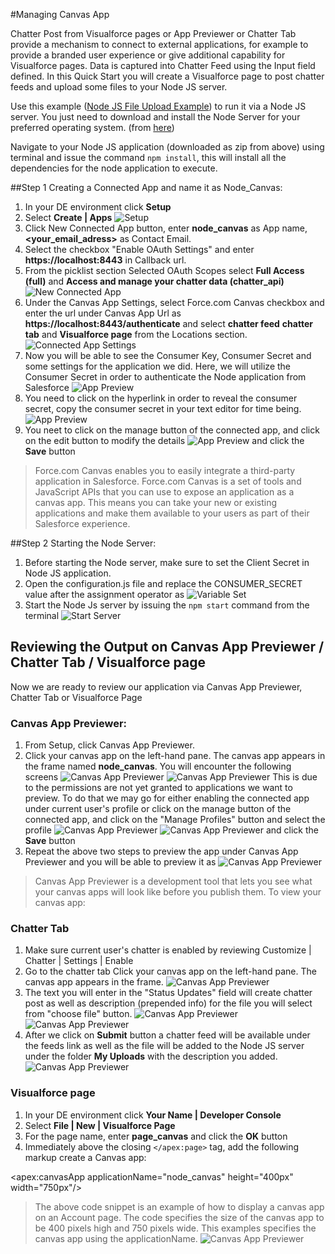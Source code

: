 #Managing Canvas App

Chatter Post from Visualforce pages or App Previewer or Chatter Tab provide a mechanism to connect to external applications, for example to provide a branded user experience or give additional capability for Visualforce pages. Data is captured into Chatter Feed using the Input field defined. In this Quick Start you will create a Visualforce page to post chatter feeds and upload some files to your Node JS server.

Use this example ([Node JS File Upload Example](https://github.com/sanchitdua/nodefileupload)) to run it via a Node JS server. You just need to download and install the Node Server for your preferred operating system. (from [here](https://nodejs.org/download/))

Navigate to your Node JS application (downloaded as zip from above) using terminal and issue the command `npm install`, this will install all the dependencies for the node application to execute.


##Step 1 Creating a Connected App and name it as Node_Canvas:

1. In your DE environment click **Setup**
2. Select **Create | Apps**
![Setup](Images/conn_1.png)
3. Click New Connected App button, enter **node_canvas** as App name, **<your_email_adress>** as Contact Email.
4. Select the checkbox "Enable OAuth Settings" and enter **https://localhost:8443** in Callback url.
5. From the picklist section Selected OAuth Scopes select **Full Access (full)** and **Access and manage your chatter data (chatter_api)**
![New Connected App](Images/conn_2.png)
6. Under the Canvas App Settings, select Force.com Canvas checkbox and enter the url under Canvas App Url as **https://localhost:8443/authenticate** and select **chatter feed** **chatter tab** and **Visualforce page** from the Locations section.
![Connected App Settings](Images/conn_3.png)
7. Now you will be able to see the Consumer Key, Consumer Secret and some settings for the application we did. Here, we will utilize the Consumer Secret in order to authenticate the Node application from Salesforce
![App Preview](Images/conn_4.png)
8. You need to click on the hyperlink in order to reveal the consumer secret, copy the consumer secret in your text editor for time being.
![App Preview](Images/conn_5.png)
9. You neet to click on the manage button of the connected app, and click on the edit button to modify the details
![App Preview](Images/conn_6.png)
and click the **Save** button

> Force.com Canvas enables you to easily integrate a third-party application in Salesforce. Force.com Canvas is a set of tools and JavaScript APIs that you can use to expose an application as a canvas app. This means you can take your new or existing applications and make them available to your users as part of their Salesforce experience.

##Step 2 Starting the Node Server:

1. Before starting the Node server, make sure to set the Client Secret in Node JS application.
2. Open the configuration.js file and replace the CONSUMER_SECRET value after the assignment operator as
![Variable Set](Images/node_1.png)
3. Start the Node Js server by issuing the `npm start` command from the terminal
![Start Server](Images/node_2.png)

## Reviewing the Output on Canvas App Previewer / Chatter Tab / Visualforce page
Now we are ready to review our application via Canvas App Previewer, Chatter Tab or Visualforce Page

### **Canvas App Previewer:**
1. From Setup, click Canvas App Previewer.
2. Click your canvas app on the left-hand pane. The canvas app appears in the frame named **node_canvas**.
You will encounter the following screens
![Canvas App Previewer](Images/out_1.png)
![Canvas App Previewer](Images/out_2.png)
This is due to the permissions are not yet granted to applications we want to preview. To do that we may go for either enabling the connected app under current user's profile or click on the manage button of the connected app, and click on the "Manage Profiles" button and select the profile
![Canvas App Previewer](Images/out_3.png)
![Canvas App Previewer](Images/out_4.png)
and click the **Save** button
3. Repeat the above two steps to preview the app under Canvas App Previewer and you will be able to preview it as
![Canvas App Previewer](Images/out_5.png)
> Canvas App Previewer is a development tool that lets you see what your canvas apps will look like before you publish them. To view your canvas app:

### **Chatter Tab**
1. Make sure current user's chatter is enabled by reviewing Customize | Chatter | Settings | Enable
2. Go to the chatter tab Click your canvas app on the left-hand pane. The canvas app appears in the frame.
![Canvas App Previewer](Images/out_6.png)
3. The text you will enter in the "Status Updates" field will create chatter post as well as description (prepended info) for the file you will select from "choose file" button.
![Canvas App Previewer](Images/out_7.png)
![Canvas App Previewer](Images/out_8.png)
4. After we click on **Submit** button a chatter feed will be available under the feeds link as well as the file will be added to the Node JS server under the folder **My Uploads** with the description you added.
![Canvas App Previewer](Images/out_9.png)
### **Visualforce page**
1. In your DE environment click **Your Name | Developer Console**
2. Select **File | New | Visualforce Page**
3. For the page name, enter **page_canvas** and click the **OK** button
4. Immediately above the closing `</apex:page>` tag, add the following markup create a Canvas app:

<apex:canvasApp applicationName="node_canvas" height="400px" width="750px"/> 


> The above code snippet is an example of how to display a canvas app on an Account page. The code specifies the size of the canvas app to be 400 pixels high and 750 pixels wide. This examples specifies the canvas app using the applicationName.
![Canvas App Previewer](Images/out_10.png)

